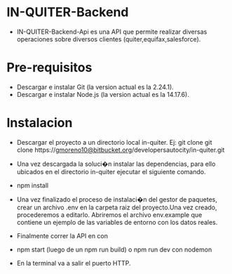 # IN-QUITER-Backend

- IN-QUITER-Backend-Api es una API que permite realizar diversas operaciones sobre diversos clientes (quiter,equifax,salesforce).

# Pre-requisitos

- Descargar e instalar Git (la version actual es la 2.24.1).
- Descargar e instalar Node.js (la version actual es la 14.17.6).

# Instalacion

- Descargar el proyecto a un directorio local in-quiter.
  Ej:
  git clone git clone https://gmoreno10@bitbucket.org/developersautocity/in-quiter.git
- Una vez descargada la soluci�n instalar las dependencias, para ello ubicados en el directorio in-quiter ejecutar el siguiente comando.
- npm install
- Una vez finalizado el proceso de instalaci�n del gestor de paquetes, crear un archivo .env en la carpeta raiz del proyecto.Una vez creado, procederemos a editarlo. Abriremos el archivo env.example que contiene un ejemplo de las variables de entorno con los datos reales.

- Finalmente correr la API en con
- npm start (luego de un npm run build) o npm run dev con nodemon
- En la terminal va a salir el puerto HTTP.
